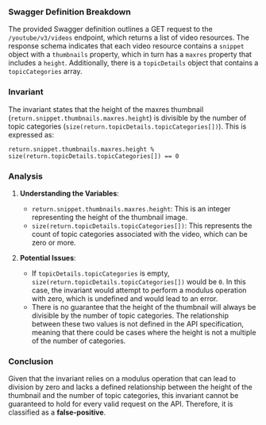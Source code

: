 ### Swagger Definition Breakdown
The provided Swagger definition outlines a GET request to the `/youtube/v3/videos` endpoint, which returns a list of video resources. The response schema indicates that each video resource contains a `snippet` object with a `thumbnails` property, which in turn has a `maxres` property that includes a `height`. Additionally, there is a `topicDetails` object that contains a `topicCategories` array.

### Invariant
The invariant states that the height of the maxres thumbnail (`return.snippet.thumbnails.maxres.height`) is divisible by the number of topic categories (`size(return.topicDetails.topicCategories[])`). This is expressed as:

`return.snippet.thumbnails.maxres.height % size(return.topicDetails.topicCategories[]) == 0`

### Analysis
1. **Understanding the Variables**:
   - `return.snippet.thumbnails.maxres.height`: This is an integer representing the height of the thumbnail image.
   - `size(return.topicDetails.topicCategories[])`: This represents the count of topic categories associated with the video, which can be zero or more.

2. **Potential Issues**:
   - If `topicDetails.topicCategories` is empty, `size(return.topicDetails.topicCategories[])` would be `0`. In this case, the invariant would attempt to perform a modulus operation with zero, which is undefined and would lead to an error.
   - There is no guarantee that the height of the thumbnail will always be divisible by the number of topic categories. The relationship between these two values is not defined in the API specification, meaning that there could be cases where the height is not a multiple of the number of categories.

### Conclusion
Given that the invariant relies on a modulus operation that can lead to division by zero and lacks a defined relationship between the height of the thumbnail and the number of topic categories, this invariant cannot be guaranteed to hold for every valid request on the API. Therefore, it is classified as a **false-positive**.
